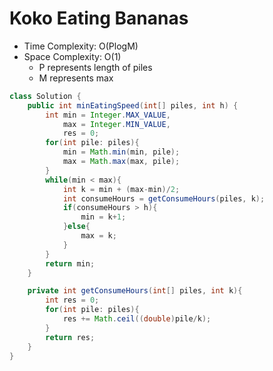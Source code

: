 # Koko Eating Bananas

- Time Complexity: O(PlogM)
- Space Complexity: O(1)
  - P represents length of piles
  - M represents max

```java
class Solution {
    public int minEatingSpeed(int[] piles, int h) {
        int min = Integer.MAX_VALUE,
            max = Integer.MIN_VALUE,
            res = 0;
        for(int pile: piles){
            min = Math.min(min, pile);
            max = Math.max(max, pile);
        }
        while(min < max){
            int k = min + (max-min)/2;
            int consumeHours = getConsumeHours(piles, k);
            if(consumeHours > h){
                min = k+1;
            }else{
                max = k;
            }
        }
        return min;
    }

    private int getConsumeHours(int[] piles, int k){
        int res = 0;
        for(int pile: piles){
            res += Math.ceil((double)pile/k);
        }
        return res;
    }
}
```
